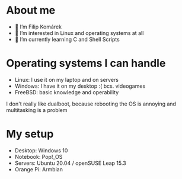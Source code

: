 # About me
- 👋 I’m Filip Komárek
- 👀 I’m interested in Linux and operating systems at all
- 🌱 I’m currently learning C and Shell Scripts

# Operating systems I can handle
- Linux: I use it on my laptop and on servers
- Windows: I have it on my desktop :( bcs. videogames
- FreeBSD: basic knowledge and operability

I don't really like dualboot, because rebooting the OS is annoying and multitasking is a problem

# My setup
- Desktop: Windows 10
- Notebook: Pop!_OS
- Servers: Ubuntu 20.04 / openSUSE Leap 15.3
- Orange Pi: Armbian

<!---
filip2cz/filip2cz is a ✨ special ✨ repository because its `README.md` (this file) appears on your GitHub profile.
You can click the Preview link to take a look at your changes.
--->

